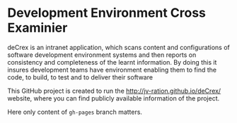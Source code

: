 # Development Environment Cross Examinier
deCrex is an intranet application, which scans content and configurations of software development environment systems and then reports on consistency and completeness of the learnt information. By doing this it insures development teams have environment enabling them to find the code, to build, to test and to deliver their software

This GitHub project is created to run the http://jv-ration.github.io/deCrex/ website, where you can find publicly available information of the project. 

Here only content of  ```gh-pages``` branch matters.
